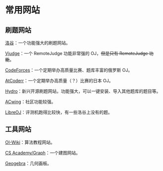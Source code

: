 # 常用网站

## 刷题网站

[洛谷](https://www.luogu.com.cn)：一个功能强大的刷题网站。

[Vjudge](https://vjudge.net)：一个 RemoteJudge 功能非常强的 OJ，~~但是只有 RemoteJudge 功能~~。

[CodeForces](https://coderforces.com)：一个定期举办高质量比赛、题库丰富的俄罗斯 OJ。

[AtCoderr](https://atcoder.jp)：一个定期举办高质量（？）比赛的日本 OJ。

[Hydro](https://hydro.ac)：新兴开源刷题网站，功能强大，可以一键安装、导入其他题库的题目等。

[ACwing](https://www.acwing.com)：社区功能较强。

[LibreOJ](https://loj.ac)：评测机跑得比较快，有一些洛谷上没有的题。

## 工具网站

[OI-Wiki](https://oi-wiki.org)：算法教程网站。

[CS Academy/Graph](https://csacademy.com/app/graph_editor/)：一个建图网站。

[Geogebra](https://geogebra.org)：几何画板。

